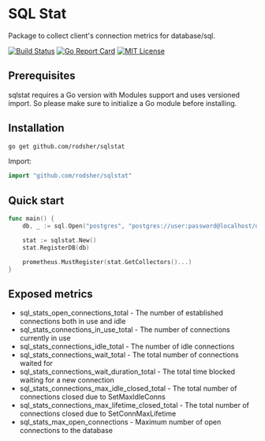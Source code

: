 # SQL Stat
Package to collect client's connection metrics for database/sql.

[![Build Status](https://travis-ci.org/rodsher/sqlstat.svg?branch=master)](https://travis-ci.org/rodsher/sqlstat)
[![Go Report Card](https://goreportcard.com/badge/github.com/rodsher/sqlstat)](https://goreportcard.com/report/github.com/rodsher/sqlstat)
[![MIT License](http://img.shields.io/badge/license-MIT-blue.svg?style=flat-square)](https://github.com/git-chglog/git-chglog/blob/master/LICENSE)

## Prerequisites

sqlstat requires a Go version with Modules support and uses versioned import. So please make sure to initialize a Go module before installing.

## Installation

```bash
go get github.com/rodsher/sqlstat
```

Import:

```go
import "github.com/rodsher/sqlstat"
```

## Quick start

```go
func main() {
	db, _ := sql.Open("postgres", "postgres://user:password@localhost/db")

	stat := sqlstat.New()
	stat.RegisterDB(db)

	prometheus.MustRegister(stat.GetCollectors()...)
}
```

## Exposed metrics
* sql_stats_open_connections_total - The number of established connections both in use and idle
* sql_stats_connections_in_use_total - The number of connections currently in use
* sql_stats_connections_idle_total - The number of idle connections
* sql_stats_connections_wait_total - The total number of connections waited for
* sql_stats_connections_wait_duration_total - The total time blocked waiting for a new connection
* sql_stats_connections_max_idle_closed_total - The total number of connections closed due to SetMaxIdleConns
* sql_stats_connections_max_lifetime_closed_total - The total number of connections closed due to SetConnMaxLifetime
* sql_stats_max_open_connections - Maximum number of open connections to the database


